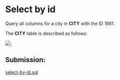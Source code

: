 # Select by id

Query all columns for a city in **CITY** with the ID 1661.

The **CITY** table is described as follows:

![](https://s3.amazonaws.com/hr-challenge-images/8137/1449729804-f21d187d0f-CITY.jpg);

## Submission:

[select-by-id.sql](https://github.com/danipishinin/HackerRank/blob/main/sql/select-by-id.sql)
